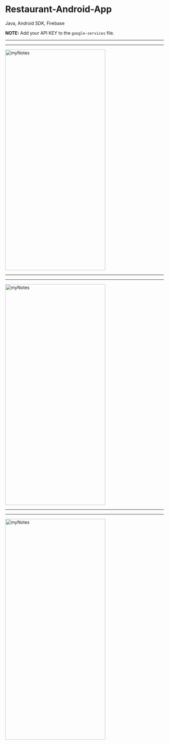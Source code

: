 # Restaurant-Android-App

Java, Android SDK, Firebase

**NOTE:** Add your API KEY to the `google-services` file.

_________________________
_________________________

<img src="readmeSrc/login_and_reg.gif" alt="myNotes" width="318" height="702" />

_________________________
_________________________

<img src="readmeSrc/main2.gif" alt="myNotes" width="318" height="702" />

_________________________
_________________________

<img src="readmeSrc/mainTwo.gif" alt="myNotes" width="318" height="702" />